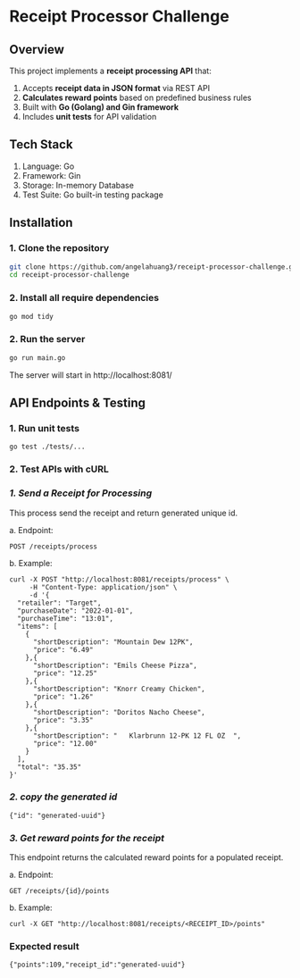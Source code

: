 # **Receipt Processor Challenge**

## **Overview**
This project implements a **receipt processing API** that:
1. Accepts **receipt data in JSON format** via REST API  
2. **Calculates reward points** based on predefined business rules  
3. Built with **Go (Golang) and Gin framework**  
4. Includes **unit tests** for API validation  

## **Tech Stack**
1. Language: Go
2. Framework: Gin
3. Storage: In-memory Database
4. Test Suite: Go built-in testing package
## **Installation**

### **1. Clone the repository**

```sh
git clone https://github.com/angelahuang3/receipt-processor-challenge.git
cd receipt-processor-challenge
```

### **2. Install all require dependencies**

```sh
go mod tidy
```

### **2. Run the server**

```sh
go run main.go
```
The server will start in http://localhost:8081/     

## **API Endpoints & Testing**

### **1. Run unit tests**

```
go test ./tests/...
```

### **2. Test APIs with cURL**

### ***1. Send a Receipt for Processing***
This process send the receipt and return generated unique id. <br/>

a. Endpoint:
```
POST /receipts/process
```
b. Example:

```
curl -X POST "http://localhost:8081/receipts/process" \
     -H "Content-Type: application/json" \
     -d '{
  "retailer": "Target",
  "purchaseDate": "2022-01-01",
  "purchaseTime": "13:01",
  "items": [
    {
      "shortDescription": "Mountain Dew 12PK",
      "price": "6.49"
    },{
      "shortDescription": "Emils Cheese Pizza",
      "price": "12.25"
    },{
      "shortDescription": "Knorr Creamy Chicken",
      "price": "1.26"
    },{
      "shortDescription": "Doritos Nacho Cheese",
      "price": "3.35"
    },{
      "shortDescription": "   Klarbrunn 12-PK 12 FL OZ  ",
      "price": "12.00"
    }
  ],
  "total": "35.35"
}'
```

### _2. copy the generated id_

```
{"id": "generated-uuid"}
```

### _3. Get reward points for the receipt_
This endpoint returns the calculated reward points for a populated receipt. <br/>

a. Endpoint:
```
GET /receipts/{id}/points
```
b. Example:
```
curl -X GET "http://localhost:8081/receipts/<RECEIPT_ID>/points"
```

### Expected result
```
{"points":109,"receipt_id":"generated-uuid"}
```
